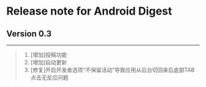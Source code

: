 # Release note for Android Digest

## Version 0.3
----------------
> 1. [增加]投稿功能
> 2. [增加]自动更新
> 3. [修复]开启开发者选项“不保留活动”导致应用从后台切回来后底部TAB点击无反应问题
